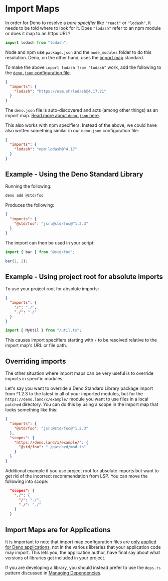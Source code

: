 # Import Maps

In order for Deno to resolve a _bare specifier_ like `"react"` or `"lodash"`, it
needs to be told where to look for it. Does `"lodash"` refer to an npm module or
does it map to an https URL?

```ts
import lodash from "lodash";
```

Node and npm use `package.json` and the `node_modules` folder to do this
resolution. Deno, on the other hand, uses the
[import map](https://github.com/WICG/import-maps) standard.

To make the above `import lodash from "lodash"` work, add the following to the
[`deno.json` configuration file](../getting_started/configuration_file.md).

```json
{
  "imports": {
    "lodash": "https://esm.sh/lodash@4.17.21"
  }
}
```

The `deno.json` file is auto-discovered and acts (among other things) as an
import map.
[Read more about `deno.json` here](../getting_started/configuration_file.md).

This also works with npm specifiers. Instead of the above, we could have also
written something similar in our `deno.json` configuration file:

```json
{
  "imports": {
    "lodash": "npm:lodash@^4.17"
  }
}
```

## Example - Using the Deno Standard Library

Running the following:

```bash
deno add @std/foo
```

Produces the following:

```json title="deno.json"
{
  "imports": {
    "@std/foo": "jsr:@std/foo@^1.2.3"
  }
}
```

The import can then be used in your script:

```ts title="bar.ts"
import { bar } from "@std/foo";

bar(1, 2);
```

## Example - Using project root for absolute imports

To use your project root for absolute imports:

```json title="deno.json"
{
  "imports": {
    "/": "./",
    "./": "./"
  }
}
```

```ts title="main.ts"
import { MyUtil } from "/util.ts";
```

This causes import specifiers starting with `/` to be resolved relative to the
import map's URL or file path.

## Overriding imports

The other situation where import maps can be very useful is to override imports
in specific modules.

Let's say you want to override a Deno Standard Library package import from
^1.2.3 to the latest in all of your imported modules, but for the
`https://deno.land/x/example/` module you want to use files in a local `patched`
directory. You can do this by using a scope in the import map that looks
something like this:

```json
{
  "imports": {
    "@std/foo": "jsr:@std/foo@^1.2.3"
  },
  "scopes": {
    "https://deno.land/x/example/": {
      "@std/foo": "./patched/mod.ts"
    }
  }
}
```

Additional example if you use project root for absolute imports but want to get rid of the incorrect recommendation from LSP.
You can move the following into scope:

```json
  "scopes": {
    "./": {
      "/": "./",
      "./": "./"
    }
  }
```

## Import Maps are for Applications

It is important to note that import map configuration files are
[only applied for Deno applications][scope], not in the various libraries that
your application code may import. This lets you, the application author, have
final say about what versions of libraries get included in your project.

If you are developing a library, you should instead prefer to use the `deps.ts`
pattern discussed in [Managing Dependencies].

[scope]: https://github.com/WICG/import-maps#scope
[Managing Dependencies]: ../../tutorials/manage_dependencies.md
